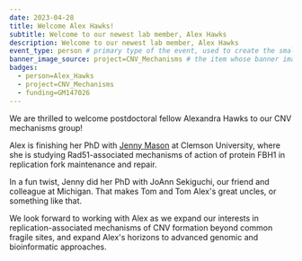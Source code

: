 ```yaml
---
date: 2023-04-28
title: Welcome Alex Hawks!
subtitle: Welcome to our newest lab member, Alex Hawks
description: Welcome to our newest lab member, Alex Hawks
event_type: person # primary type of the event, used to create the small, colored post callout
banner_image_source: project=CNV_Mechanisms # the item whose banner image will be adopted by this event
badges:
  - person=Alex_Hawks
  - project=CNV_Mechanisms
  - funding=GM147026
---
```


We are thrilled to welcome postdoctoral fellow Alexandra Hawks to our CNV mechanisms group!

Alex is finishing her PhD with 
[Jenny Mason](https://scienceweb.clemson.edu/chg/dr-jennifer-mason/) 
at Clemson University, where she is studying
Rad51-associated mechanisms of action of protein FBH1
in replication fork maintenance and repair.

In a fun twist, Jenny did her PhD with JoAnn Sekiguchi,
our friend and colleague at Michigan. That makes Tom and Tom
Alex's great uncles, or something like that.

We look forward to working with Alex as we expand our
interests in replication-associated mechanisms of CNV formation
beyond common fragile sites, and expand Alex's horizons
to advanced genomic and bioinformatic approaches.
